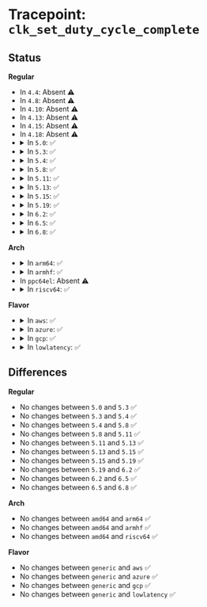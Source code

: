 # Tracepoint: <code>clk_set_duty_cycle_complete</code>

## Status
<b>Regular</b>
<ul>
<li>
In <code>4.4</code>: Absent ⚠️
</li>
<li>
In <code>4.8</code>: Absent ⚠️
</li>
<li>
In <code>4.10</code>: Absent ⚠️
</li>
<li>
In <code>4.13</code>: Absent ⚠️
</li>
<li>
In <code>4.15</code>: Absent ⚠️
</li>
<li>
In <code>4.18</code>: Absent ⚠️
</li>
<li>
<details>
<summary>In <code>5.0</code>: ✅</summary>

Event:

```c
struct trace_event_raw_clk_duty_cycle {
    struct trace_entry ent;
    u32 __data_loc_name;
    unsigned int num;
    unsigned int den;
    char __data[0];
};
```
Function:

```c
void trace_event_raw_event_clk_duty_cycle(void *__data, struct clk_core *core, struct clk_duty *duty);
```
</details>
</li>
<li>
<details>
<summary>In <code>5.3</code>: ✅</summary>

Event:

```c
struct trace_event_raw_clk_duty_cycle {
    struct trace_entry ent;
    u32 __data_loc_name;
    unsigned int num;
    unsigned int den;
    char __data[0];
};
```
Function:

```c
void trace_event_raw_event_clk_duty_cycle(void *__data, struct clk_core *core, struct clk_duty *duty);
```
</details>
</li>
<li>
<details>
<summary>In <code>5.4</code>: ✅</summary>

Event:

```c
struct trace_event_raw_clk_duty_cycle {
    struct trace_entry ent;
    u32 __data_loc_name;
    unsigned int num;
    unsigned int den;
    char __data[0];
};
```
Function:

```c
void trace_event_raw_event_clk_duty_cycle(void *__data, struct clk_core *core, struct clk_duty *duty);
```
</details>
</li>
<li>
<details>
<summary>In <code>5.8</code>: ✅</summary>

Event:

```c
struct trace_event_raw_clk_duty_cycle {
    struct trace_entry ent;
    u32 __data_loc_name;
    unsigned int num;
    unsigned int den;
    char __data[0];
};
```
Function:

```c
void trace_event_raw_event_clk_duty_cycle(void *__data, struct clk_core *core, struct clk_duty *duty);
```
</details>
</li>
<li>
<details>
<summary>In <code>5.11</code>: ✅</summary>

Event:

```c
struct trace_event_raw_clk_duty_cycle {
    struct trace_entry ent;
    u32 __data_loc_name;
    unsigned int num;
    unsigned int den;
    char __data[0];
};
```
Function:

```c
void trace_event_raw_event_clk_duty_cycle(void *__data, struct clk_core *core, struct clk_duty *duty);
```
</details>
</li>
<li>
<details>
<summary>In <code>5.13</code>: ✅</summary>

Event:

```c
struct trace_event_raw_clk_duty_cycle {
    struct trace_entry ent;
    u32 __data_loc_name;
    unsigned int num;
    unsigned int den;
    char __data[0];
};
```
Function:

```c
void trace_event_raw_event_clk_duty_cycle(void *__data, struct clk_core *core, struct clk_duty *duty);
```
</details>
</li>
<li>
<details>
<summary>In <code>5.15</code>: ✅</summary>

Event:

```c
struct trace_event_raw_clk_duty_cycle {
    struct trace_entry ent;
    u32 __data_loc_name;
    unsigned int num;
    unsigned int den;
    char __data[0];
};
```
Function:

```c
void trace_event_raw_event_clk_duty_cycle(void *__data, struct clk_core *core, struct clk_duty *duty);
```
</details>
</li>
<li>
<details>
<summary>In <code>5.19</code>: ✅</summary>

Event:

```c
struct trace_event_raw_clk_duty_cycle {
    struct trace_entry ent;
    u32 __data_loc_name;
    unsigned int num;
    unsigned int den;
    char __data[0];
};
```
Function:

```c
void trace_event_raw_event_clk_duty_cycle(void *__data, struct clk_core *core, struct clk_duty *duty);
```
</details>
</li>
<li>
<details>
<summary>In <code>6.2</code>: ✅</summary>

Event:

```c
struct trace_event_raw_clk_duty_cycle {
    struct trace_entry ent;
    u32 __data_loc_name;
    unsigned int num;
    unsigned int den;
    char __data[0];
};
```
Function:

```c
void trace_event_raw_event_clk_duty_cycle(void *__data, struct clk_core *core, struct clk_duty *duty);
```
</details>
</li>
<li>
<details>
<summary>In <code>6.5</code>: ✅</summary>

Event:

```c
struct trace_event_raw_clk_duty_cycle {
    struct trace_entry ent;
    u32 __data_loc_name;
    unsigned int num;
    unsigned int den;
    char __data[0];
};
```
Function:

```c
void trace_event_raw_event_clk_duty_cycle(void *__data, struct clk_core *core, struct clk_duty *duty);
```
</details>
</li>
<li>
<details>
<summary>In <code>6.8</code>: ✅</summary>

Event:

```c
struct trace_event_raw_clk_duty_cycle {
    struct trace_entry ent;
    u32 __data_loc_name;
    unsigned int num;
    unsigned int den;
    char __data[0];
};
```
Function:

```c
void trace_event_raw_event_clk_duty_cycle(void *__data, struct clk_core *core, struct clk_duty *duty);
```
</details>
</li>
</ul>
<b>Arch</b>
<ul>
<li>
<details>
<summary>In <code>arm64</code>: ✅</summary>

Event:

```c
struct trace_event_raw_clk_duty_cycle {
    struct trace_entry ent;
    u32 __data_loc_name;
    unsigned int num;
    unsigned int den;
    char __data[0];
};
```
Function:

```c
void trace_event_raw_event_clk_duty_cycle(void *__data, struct clk_core *core, struct clk_duty *duty);
```
</details>
</li>
<li>
<details>
<summary>In <code>armhf</code>: ✅</summary>

Event:

```c
struct trace_event_raw_clk_duty_cycle {
    struct trace_entry ent;
    u32 __data_loc_name;
    unsigned int num;
    unsigned int den;
    char __data[0];
};
```
Function:

```c
void trace_event_raw_event_clk_duty_cycle(void *__data, struct clk_core *core, struct clk_duty *duty);
```
</details>
</li>
<li>
In <code>ppc64el</code>: Absent ⚠️
</li>
<li>
<details>
<summary>In <code>riscv64</code>: ✅</summary>

Event:

```c
struct trace_event_raw_clk_duty_cycle {
    struct trace_entry ent;
    u32 __data_loc_name;
    unsigned int num;
    unsigned int den;
    char __data[0];
};
```
Function:

```c
void trace_event_raw_event_clk_duty_cycle(void *__data, struct clk_core *core, struct clk_duty *duty);
```
</details>
</li>
</ul>
<b>Flavor</b>
<ul>
<li>
<details>
<summary>In <code>aws</code>: ✅</summary>

Event:

```c
struct trace_event_raw_clk_duty_cycle {
    struct trace_entry ent;
    u32 __data_loc_name;
    unsigned int num;
    unsigned int den;
    char __data[0];
};
```
Function:

```c
void trace_event_raw_event_clk_duty_cycle(void *__data, struct clk_core *core, struct clk_duty *duty);
```
</details>
</li>
<li>
<details>
<summary>In <code>azure</code>: ✅</summary>

Event:

```c
struct trace_event_raw_clk_duty_cycle {
    struct trace_entry ent;
    u32 __data_loc_name;
    unsigned int num;
    unsigned int den;
    char __data[0];
};
```
Function:

```c
void trace_event_raw_event_clk_duty_cycle(void *__data, struct clk_core *core, struct clk_duty *duty);
```
</details>
</li>
<li>
<details>
<summary>In <code>gcp</code>: ✅</summary>

Event:

```c
struct trace_event_raw_clk_duty_cycle {
    struct trace_entry ent;
    u32 __data_loc_name;
    unsigned int num;
    unsigned int den;
    char __data[0];
};
```
Function:

```c
void trace_event_raw_event_clk_duty_cycle(void *__data, struct clk_core *core, struct clk_duty *duty);
```
</details>
</li>
<li>
<details>
<summary>In <code>lowlatency</code>: ✅</summary>

Event:

```c
struct trace_event_raw_clk_duty_cycle {
    struct trace_entry ent;
    u32 __data_loc_name;
    unsigned int num;
    unsigned int den;
    char __data[0];
};
```
Function:

```c
void trace_event_raw_event_clk_duty_cycle(void *__data, struct clk_core *core, struct clk_duty *duty);
```
</details>
</li>
</ul>

## Differences
<b>Regular</b>
<ul>
<li>
No changes between <code>5.0</code> and <code>5.3</code> ✅
</li>
<li>
No changes between <code>5.3</code> and <code>5.4</code> ✅
</li>
<li>
No changes between <code>5.4</code> and <code>5.8</code> ✅
</li>
<li>
No changes between <code>5.8</code> and <code>5.11</code> ✅
</li>
<li>
No changes between <code>5.11</code> and <code>5.13</code> ✅
</li>
<li>
No changes between <code>5.13</code> and <code>5.15</code> ✅
</li>
<li>
No changes between <code>5.15</code> and <code>5.19</code> ✅
</li>
<li>
No changes between <code>5.19</code> and <code>6.2</code> ✅
</li>
<li>
No changes between <code>6.2</code> and <code>6.5</code> ✅
</li>
<li>
No changes between <code>6.5</code> and <code>6.8</code> ✅
</li>
</ul>
<b>Arch</b>
<ul>
<li>
No changes between <code>amd64</code> and <code>arm64</code> ✅
</li>
<li>
No changes between <code>amd64</code> and <code>armhf</code> ✅
</li>
<li>
No changes between <code>amd64</code> and <code>riscv64</code> ✅
</li>
</ul>
<b>Flavor</b>
<ul>
<li>
No changes between <code>generic</code> and <code>aws</code> ✅
</li>
<li>
No changes between <code>generic</code> and <code>azure</code> ✅
</li>
<li>
No changes between <code>generic</code> and <code>gcp</code> ✅
</li>
<li>
No changes between <code>generic</code> and <code>lowlatency</code> ✅
</li>
</ul>
